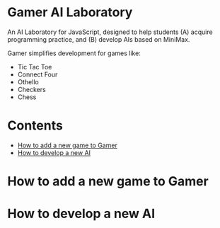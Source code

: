 # Gamer AI Laboratory

An AI Laboratory for JavaScript, designed to help students (A) acquire programming practice, and (B) develop AIs based on MiniMax.

Gamer simplifies development for games like:

- Tic Tac Toe
- Connect Four
- Othello
- Checkers
- Chess

# Contents

- [How to add a new game to Gamer](#newgame)
- [How to develop a new AI](#newai)

# <a name="newgame">How to add a new game to Gamer</a>

# <a name="newai">How to develop a new AI</a>

